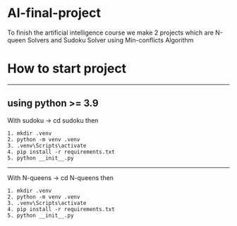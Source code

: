 # AI-final-project
To finish the artificial intelligence course we make 2 projects which are N-queen Solvers and Sudoku Solver using Min-conflicts Algorithm 
# How to start project
-----------------------------
using python >= 3.9
-----------------------------
With sudoku -> cd sudoku 
then 
```
1. mkdir .venv
2. python -m venv .venv
3. .venv\Scripts\activate
4. pip install -r requirements.txt
5. python __init__.py
```
------------------------------
With N-queens -> cd N-queens
then 
```
1. mkdir .venv
2. python -m venv .venv
3. .venv\Scripts\activate
4. pip install -r requirements.txt
5. python __init__.py
```